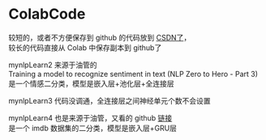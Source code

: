 # ColabCode
较短的，或者不方便保存到 github 的代码放到 [CSDN了](https://blog.csdn.net/sdaujz/category_10131382.html)，    
较长的代码直接从 Colab 中保存副本到 github了

mynlpLearn2 来源于油管的   
Training a model to recognize sentiment in text (NLP Zero to Hero - Part 3)  
是一个情感二分类，模型是嵌入层+池化层+全连接层

mynlpLearn3 代码没调通，全连接层之间神经单元个数不会设置

mynlpLearn4 也是来源于油管，又看的 github
[链接](https://github.com/Hvass-Labs/TensorFlow-Tutorials/blob/master/20_Natural_Language_Processing.ipynb)  
是一个 imdb 数据集的二分类，模型是嵌入层+GRU层
